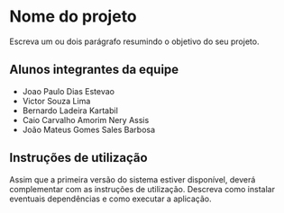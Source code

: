 # Nome do projeto

Escreva um ou dois parágrafo resumindo o objetivo do seu projeto.

## Alunos integrantes da equipe

* Joao Paulo Dias Estevao
* Victor Souza Lima
* Bernardo Ladeira Kartabil
* Caio Carvalho Amorim Nery Assis
* João Mateus Gomes Sales Barbosa

## Instruções de utilização

Assim que a primeira versão do sistema estiver disponível, deverá complementar com as instruções de utilização. Descreva como instalar eventuais dependências e como executar a aplicação.
